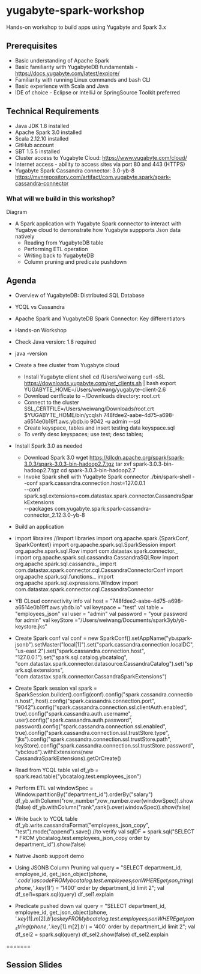 # yugabyte-spark-workshop
Hands-on workshop to build apps using Yugabyte and Spark 3.x

## Prerequisites

- Basic understanding of Apache Spark
- Basic familiarity with YugabyteDB fundamentals - https://docs.yugabyte.com/latest/explore/
- Familiarity with running Linux commands and bash CLI
- Basic experience with Scala and Java
- IDE of choice - Eclipse or IntelliJ or SpringSource Toolkit preferred

## Technical Requirements

- Java JDK 1.8 installed
- Apache Spark 3.0 installed
- Scala 2.12.10 installed
- GitHub account
- SBT 1.5.5 installed
- Cluster access to Yugabyte Cloud: https://www.yugabyte.com/cloud/
- Internet access - ability to access sites via port 80 and 443 (HTTPS)
- Yugabyte Spark Cassandra connector: 3.0-yb-8 https://mvnrepository.com/artifact/com.yugabyte.spark/spark-cassandra-connector

### What will we build in this workshop?
Diagram

- A Spark application with Yugabyte Spark connector to interact with Yugabye cloud to demonstrate how Yugabyte suppports Json data natively
  - Reading from YugabyteDB table
  - Performing ETL operation
  - Writing back to YugabyteDB
  - Column pruning and predicate pushdown

## Agenda

- Overview of YugabyteDB: Distributed SQL Database
- YCQL vs Cassandra
- Apache Spark and YugabyteDB Spark Connector: Key differentiators
- Hands-on Workshop


- Check Java version: 1.8 required
 - java -version
- Create a free cluster from Yugabyte cloud
  - Install Yugabyte client shell
    cd /Users/weiwang
    curl -sSL https://downloads.yugabyte.com/get_clients.sh | bash
    export YUGABYTE_HOME=/Users/weiwang/yugabyte-client-2.6
  - Download certficate to ~/Downloads directory: root.crt
  - Connect to the cluster
    SSL_CERTFILE=/Users/weiwang/Downloads/root.crt $YUGABYTE_HOME/bin/ycqlsh 748fdee2-aabe-4d75-a698-a6514e0b19ff.aws.ybdb.io 9042 -u admin --ssl
  - Create keyspace, tables and insert testing data
    keyspace.sql
  - To verify
    desc keyspaces;
    use test;
    desc tables;
- Install Spark 3.0 as needed
  - Download Spark 3.0
    wget https://dlcdn.apache.org/spark/spark-3.0.3/spark-3.0.3-bin-hadoop2.7.tgz
    tar xvf spark-3.0.3-bin-hadoop2.7.tgz
    cd spark-3.0.3-bin-hadoop2.7
  - Invoke Spark shell with Yugabyte Spark connector
    ./bin/spark-shell --conf spark.cassandra.connection.host=127.0.0.1 \
    --conf spark.sql.extensions=com.datastax.spark.connector.CassandraSparkExtensions \
    --packages com.yugabyte.spark:spark-cassandra-connector_2.12:3.0-yb-8
- Build an application
 - import libraires
   //import libraries
   import org.apache.spark.{SparkConf, SparkContext}
   import org.apache.spark.sql.SparkSession
   import org.apache.spark.sql.Row
   import com.datastax.spark.connector._
   import org.apache.spark.sql.cassandra.CassandraSQLRow
   import org.apache.spark.sql.cassandra._
   import com.datastax.spark.connector.cql.CassandraConnectorConf
   import org.apache.spark.sql.functions._
   import org.apache.spark.sql.expressions.Window
   import com.datastax.spark.connector.cql.CassandraConnector
 - YB CLoud connectivity info
   val host = "748fdee2-aabe-4d75-a698-a6514e0b19ff.aws.ybdb.io"
   val keyspace = "test"
   val table = "employees_json"
   val user = "admin"
   val password = "your password for admin"
   val keyStore ="/Users/weiwang/Documents/spark3yb/yb-keystore.jks"

 - Create Spark conf
   val conf = new SparkConf().setAppName("yb.spark-jsonb").setMaster("local[1]").set("spark.cassandra.connection.localDC", "us-east   2").set("spark.cassandra.connection.host", "127.0.0.1").set("spark.sql.catalog.ybcatalog",
"com.datastax.spark.connector.datasource.CassandraCatalog").set("spark.sql.extensions", "com.datastax.spark.connector.CassandraSparkExtensions")

-  Create Spark session
 val spark = SparkSession.builder().config(conf).config("spark.cassandra.connection.host", host).config("spark.cassandra.connection.port", "9042").config("spark.cassandra.connection.ssl.clientAuth.enabled", true).config("spark.cassandra.auth.username", user).config("spark.cassandra.auth.password", password).config("spark.cassandra.connection.ssl.enabled", true).config("spark.cassandra.connection.ssl.trustStore.type", "jks").config("spark.cassandra.connection.ssl.trustStore.path", keyStore).config("spark.cassandra.connection.ssl.trustStore.password", "ybcloud").withExtensions(new CassandraSparkExtensions).getOrCreate()

-  Read from YCQL table
  val df_yb = spark.read.table("ybcatalog.test.employees_json")

-  Perform ETL
  val windowSpec  = Window.partitionBy("department_id").orderBy("salary")
  df_yb.withColumn("row_number",row_number.over(windowSpec)).show(false)
  df_yb.withColumn("rank",rank().over(windowSpec)).show(false)

- Write back to YCQL table
  df_yb.write.cassandraFormat("employees_json_copy", "test").mode("append").save()
  //to verify
  val sqlDF = spark.sql("SELECT * FROM ybcatalog.test.employees_json_copy order by department_id").show(false)

- Native Jsonb support demo

 - Using JSONB Column Pruning
val query = "SELECT department_id, employee_id, get_json_object(phone, '$.code') as code FROM ybcatalog.test.employees_json WHERE get_json_string(phone, '$.key(1)') = '1400' order by department_id limit 2";
val df_sel1=spark.sql(query)
df_sel1.explain

- Predicate pushed down
val query = "SELECT department_id, employee_id, get_json_object(phone, '$.key[1].m[2].b') as key FROM ybcatalog.test.employees_json WHERE get_json_string(phone, '$.key[1].m[2].b') = '400' order by department_id limit 2";
val df_sel2 = spark.sql(query)
df_sel2.show(false)
df_sel2.explain

=======
## Session Slides

